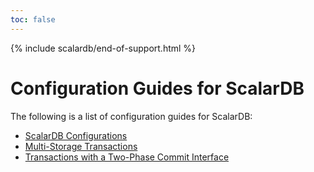 ```yaml
---
toc: false
---
```


{% include scalardb/end-of-support.html %}

# Configuration Guides for ScalarDB

The following is a list of configuration guides for ScalarDB:

- [ScalarDB Configurations](configurations.md)
- [Multi-Storage Transactions](multi-storage-transactions.md)
- [Transactions with a Two-Phase Commit Interface](two-phase-commit-transactions.md)
